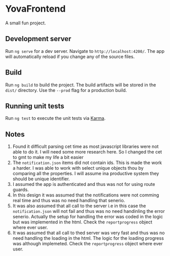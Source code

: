 # YovaFrontend

A small fun project.

## Development server

Run `ng serve` for a dev server. Navigate to `http://localhost:4200/`. The app will automatically reload if you change any of the source files.


## Build

Run `ng build` to build the project. The build artifacts will be stored in the `dist/` directory. Use the `--prod` flag for a production build.

## Running unit tests

Run `ng test` to execute the unit tests via [Karma](https://karma-runner.github.io).

## Notes
1. Found it  difficult parsing cet time as most javascript libraries were not able to do it. I will need some more research here. So I changed the cet to gmt to make my life a bit easier
2. The `notification.json` items did not contain ids. This is made the work a harder. I was able to work with select unique objects thou by comparing all the properties. I will assume ina productive system they should be unique identifier.
3. I assumed the app is authenticated and thus was not for using route guards.
4. In this design it was assumed that the notifications were not comming real time and thus was no need handling that senerio.
5. It was also assumed that all call to the server i.e in this case the `notification.json` will not fail and thus was no need handinling the error senerio. Actually the setup for handling the error was coded in the logic but was implemented in the html. Check the `reportprogress` object where ever user.
6. It was assumed that all call to thed server was very fast and thus was no need handling the loading in the html. The logic for the loading progress was although implemeted. Check the `reportprogress` object where ever user.


